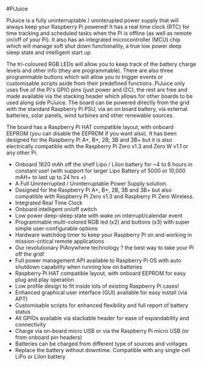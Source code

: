 <!--
---
name: PiJuice
class: board
type: ups
formfactor: HAT
manufacturer: Pi Supply
description: PiJuice uninterruptible power supply for the Raspberry Pi.
url: https://uk.pi-supply.com/products/pijuice-standard
github: https://github.com/PiSupply/PiJuice
buy: https://uk.pi-supply.com
image: 'pijuice-hat.png'
pincount: 40
eeprom: yes
power:
  '1':
  '2':
ground:
  '6':
  '9':
  '14':
  '20':
  '25':
  '30':
  '34':
  '39':
pin:
  '3':
    mode: i2c
  '5':
    mode: i2c
-->
#PiJuice

PiJuice is a fully uninterruptable / uninterupted power supply that will always keep your Raspberry Pi powered! It has a real time clock (RTC) for time tracking and scheduled tasks when the Pi is offline (as well as remote on/off of your Pi). It also has an integrated microcontroller (MCU) chip which will manage soft shut down functionality, a true low power deep sleep state and intelligent start up.

The tri-coloured RGB LEDs will allow you to keep track of the battery charge levels and other info (they are programmable). There are also three programmable buttons which will allow you to trigger events or customisable scripts aside from their predefined functions. PiJuice only uses five of the Pi's GPIO pins (just power and I2C), the rest are free and made available via the stacking header which allows for other boards to be used along side PiJuice. The board can be powered directly from the grid with the standard Raspberry Pi PSU, via an on board battery, via external batteries, solar panels, wind turbines and other renewable sources.

The board has a Raspberry Pi HAT compatible layout, with onboard EEPROM (you can disable the EEPROM if you want also). It has been designed for the Raspberry Pi A+, B+, 2B, 3B and 3B+ but it is also electrically compatible with the Raspberry Pi Zero v1.3 and Zero W v1.1 or any other Pi.

* Onboard 1820 mAh off the shelf Lipo / LiIon battery for ~4 to 6 hours in constant use! (with support for larger Lipo Battery of 5000 or 10,000 mAH+ to last up to 24 hrs +)
* A Full Uninterrupted / Uninterruptable Power Supply solution.
* Designed for the Raspberry Pi A+, B+, 2B, 3B and 3B+ but also compatible with Raspberry Pi Zero v1.3 and Raspberry Pi Zero Wireless.
* Integrated Real Time Clock
* Onboard intelligent on/off switch
* Low power deep-sleep state with wake on interrupt/calendar event
* Programmable multi-colored RGB led (x2) and buttons (x3) with super simple user-configurable options
* Hardware watchdog timer to keep your Raspberry Pi on and working in mission-critical remote applications
* Our revolutionary PiAnywhere technology ? the best way to take your Pi off the grid!
* Full power management API available to Raspberry Pi OS with auto shutdown capability when running low on batteries
* Raspberry Pi HAT compatible layout, with onboard EEPROM for easy plug and play operation
* Low profile design to fit inside lots of existing Raspberry Pi cases!
* Enhanced graphical user interface (GUI) available for easy install (via APT)
* Customisable scripts for enhanced flexibility and full report of battery status
* All GPIOs available via stackable header for ease of expandability and connectivity
* Charge via on-board micro USB or via the Raspberry Pi micro USB (or from onboard pin headers)
* Batteries can be charged from different type of sources and voltages
* Replace the battery without downtime. Compatible with any single cell LiPo or LiIon battery
